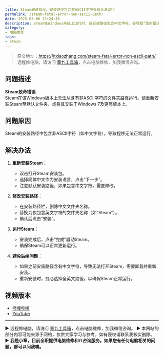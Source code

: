 ```yaml
---
title: Steam致命错误，安装路径包含非ASCII字符导致无法运行
permalink: /steam-fatal-error-non-ascii-path/
date: 2025-03-06 12:24:16
description: Steam在Windows系统上运行时，若安装路径包含中文字符，会导致“致命错误”无法启动。本文详细解析问题原因，并提供正确的安装方法，确保Steam正常运行。
category:
- 电脑维修
tags:
- Steam
---
```


> 原文地址：<https://itxiaozhang.com/steam-fatal-error-non-ascii-path/>  
> 远程修电脑，请访问 [章九工具箱](https://zhang9.com/)，点击电脑维修，加我微信咨询。 

## 问题描述  

**Steam致命错误**  
Steam在该Windows版本上无法从含有非ASCII字符的文件夹路径运行。请重新安装Steam至默认文件夹，或将其安装于Windows 7及更高版本上。  

## 问题原因  

Steam的安装路径中包含非ASCII字符（如中文字符），导致程序无法正常运行。  

## 解决办法  

1. **重新安装Steam**：  
   - 双击打开Steam安装包。  
   - 选择简体中文作为安装语言，点击“下一步”。  
   - 注意默认安装路径，如果包含中文字符，需要修改。  

2. **修改安装路径**：  
   - 在安装路径栏，删除中文文件夹名称。  
   - 替换为仅包含英文字符的文件夹名称（如“Steam”）。  
   - 确认后点击“安装”。  

3. **运行Steam**：  
   - 安装完成后，点击“完成”启动Steam。  
   - 确保Steam可以正常更新运行。  

4. **避免后续问题**：  
   - 如果之前安装路径含有中文字符，导致无法打开Steam，需要卸载并重新安装。  
   - 重新安装时，务必选择全英文路径，以确保Steam正常运行。  

## 视频版本

- [哔哩哔哩](https://www.bilibili.com/video/BV1enRwYzEu2)
- [YouTube](https://youtu.be/MaRLsUXFcww?si=g2lIcp1vJ4vJ7mph)

---
▶ 远程修电脑，请访问 [章九工具箱](https://zhang9.com/)，点击电脑维修，加我微信咨询。 
▶ 本网站的部分内容可能来源于网络，仅供大家学习与参考，如有侵权请联系我核实删除。  
▶ **我是小章，目前全职提供电脑维修和IT咨询服务。如果您有任何电脑相关的问题，都可以问我噢。**  
